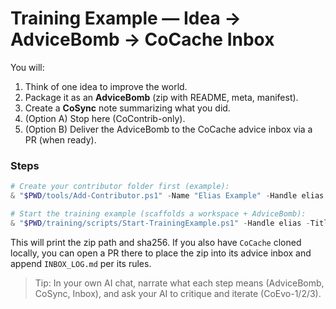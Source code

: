 # Training Example — Idea → AdviceBomb → CoCache Inbox

You will:
1) Think of one idea to improve the world.
2) Package it as an **AdviceBomb** (zip with README, meta, manifest).
3) Create a **CoSync** note summarizing what you did.
4) (Option A) Stop here (CoContrib-only).
5) (Option B) Deliver the AdviceBomb to the CoCache advice inbox via a PR (when ready).

### Steps
```ps1
# Create your contributor folder first (example):
& "$PWD/tools/Add-Contributor.ps1" -Name "Elias Example" -Handle elias

# Start the training example (scaffolds a workspace + AdviceBomb):
& "$PWD/training/scripts/Start-TrainingExample.ps1" -Handle elias -Title "Greener School Buses"
```

This will print the zip path and sha256. If you also have `CoCache` cloned locally,
you can open a PR there to place the zip into its advice inbox and append `INBOX_LOG.md` per its rules.

> Tip: In your own AI chat, narrate what each step means (AdviceBomb, CoSync, Inbox),
> and ask your AI to critique and iterate (CoEvo-1/2/3).

